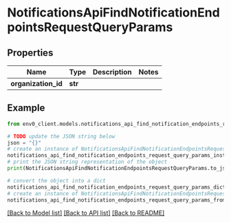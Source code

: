 # NotificationsApiFindNotificationEndpointsRequestQueryParams


## Properties

Name | Type | Description | Notes
------------ | ------------- | ------------- | -------------
**organization_id** | **str** |  | 

## Example

```python
from env0_client.models.notifications_api_find_notification_endpoints_request_query_params import NotificationsApiFindNotificationEndpointsRequestQueryParams

# TODO update the JSON string below
json = "{}"
# create an instance of NotificationsApiFindNotificationEndpointsRequestQueryParams from a JSON string
notifications_api_find_notification_endpoints_request_query_params_instance = NotificationsApiFindNotificationEndpointsRequestQueryParams.from_json(json)
# print the JSON string representation of the object
print(NotificationsApiFindNotificationEndpointsRequestQueryParams.to_json())

# convert the object into a dict
notifications_api_find_notification_endpoints_request_query_params_dict = notifications_api_find_notification_endpoints_request_query_params_instance.to_dict()
# create an instance of NotificationsApiFindNotificationEndpointsRequestQueryParams from a dict
notifications_api_find_notification_endpoints_request_query_params_from_dict = NotificationsApiFindNotificationEndpointsRequestQueryParams.from_dict(notifications_api_find_notification_endpoints_request_query_params_dict)
```
[[Back to Model list]](../README.md#documentation-for-models) [[Back to API list]](../README.md#documentation-for-api-endpoints) [[Back to README]](../README.md)


